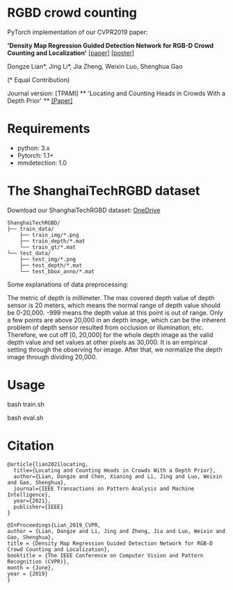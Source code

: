 # RGBD crowd counting 

PyTorch implementation of our CVPR2019 paper:

**'Density Map Regression Guided Detection Network for RGB-D Crowd Counting and Localization'** [[paper](http://openaccess.thecvf.com/content_CVPR_2019/papers/Lian_Density_Map_Regression_Guided_Detection_Network_for_RGB-D_Crowd_Counting_CVPR_2019_paper.pdf)]
[[poster](images/poster.pdf)]

Dongze Lian*, Jing Li*, Jia Zheng, Weixin Luo, Shenghua Gao
 
(* Equal Contribution)

Journal version: [TPAMI] ** 'Locating and Counting Heads in Crowds With a Depth Prior' ** [[Paper]](https://ieeexplore.ieee.org/document/9601215/)

# Requirements
- python: 3.x
- Pytorch: 1.1+
- mmdetection: 1.0

# The ShanghaiTechRGBD dataset
Download our ShanghaiTechRGBD dataset: [OneDrive](https://yien01-my.sharepoint.com/:f:/g/personal/doubility_z0_tn/EhY4Svr1rRlDi7apZTtpepQBJejNSSYnQk1UNSqxhQ3jqA?e=RdhCtz)

```
ShanghaiTechRGBD/
├── train_data/
    ├── train_img/*.png
    ├── train_depth/*.mat
    └── train_gt/*.mat
└── test_data/
    ├── test_img/*.png
    ├── test_depth/*.mat
    └── test_bbox_anno/*.mat
```
Some explanations of data preprocessing:

The metric of depth is millimeter. The max covered depth value of depth sensor is 20 meters, which means the normal range of depth value should be 0-20,000. -999 means the depth value at this point is out of range. Only a few points are above 20,000 in an depth image, which can be the inherent problem of depth sensor resulted from occlusion or illumination, etc. Therefore, we cut off [0, 20,000] for the whole depth image as the valid depth value and set values at other pixels as 30,000. It is an empirical setting through the observing for image. After that, we normalize the depth image through dividing 20,000. 


# Usage

bash train.sh

bash eval.sh


# Citation

```
@article{lian2021locating,
  title={Locating and Counting Heads in Crowds With a Depth Prior},
  author={Lian, Dongze and Chen, Xianing and Li, Jing and Luo, Weixin and Gao, Shenghua},
  journal={IEEE Transactions on Pattern Analysis and Machine Intelligence},
  year={2021},
  publisher={IEEE}
}

@InProceedings{Lian_2019_CVPR,
author = {Lian, Dongze and Li, Jing and Zheng, Jia and Luo, Weixin and Gao, Shenghua},
title = {Density Map Regression Guided Detection Network for RGB-D Crowd Counting and Localization},
booktitle = {The IEEE Conference on Computer Vision and Pattern Recognition (CVPR)},
month = {June},
year = {2019}
}
```
